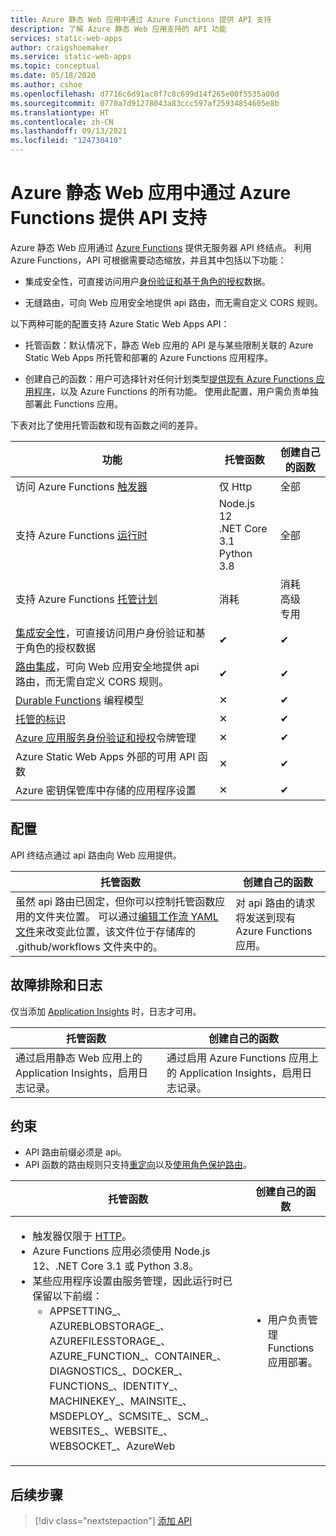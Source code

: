 ```yaml
---
title: Azure 静态 Web 应用中通过 Azure Functions 提供 API 支持
description: 了解 Azure 静态 Web 应用支持的 API 功能
services: static-web-apps
author: craigshoemaker
ms.service: static-web-apps
ms.topic: conceptual
ms.date: 05/18/2020
ms.author: cshoe
ms.openlocfilehash: d7716c6d91ac0f7c8c699d14f265e00f5535a00d
ms.sourcegitcommit: 0770a7d91278043a83ccc597af25934854605e8b
ms.translationtype: HT
ms.contentlocale: zh-CN
ms.lasthandoff: 09/13/2021
ms.locfileid: "124730410"
---
```

# <a name="api-support-in-azure-static-web-apps-with-azure-functions"></a>Azure 静态 Web 应用中通过 Azure Functions 提供 API 支持

Azure 静态 Web 应用通过 [Azure Functions](../azure-functions/functions-overview.md) 提供无服务器 API 终结点。 利用 Azure Functions，API 可根据需要动态缩放，并且其中包括以下功能：

- 集成安全性，可直接访问用户[身份验证和基于角色的授权](user-information.md)数据。

- 无缝路由，可向 Web 应用安全地提供 api 路由，而无需自定义 CORS 规则。

以下两种可能的配置支持 Azure Static Web Apps API：

- 托管函数：默认情况下，静态 Web 应用的 API 是与某些限制关联的 Azure Static Web Apps 所托管和部署的 Azure Functions 应用程序。

- 创建自己的函数：用户可选择针对任何计划类型[提供现有 Azure Functions 应用程序](functions-bring-your-own.md)，以及 Azure Functions 的所有功能。 使用此配置，用户需负责单独部署此 Functions 应用。

下表对比了使用托管函数和现有函数之间的差异。

| 功能 | 托管函数 | 创建自己的函数 |
| --- | --- | --- |
| 访问 Azure Functions [触发器](../azure-functions/functions-triggers-bindings.md#supported-bindings) | 仅 Http | 全部 |
| 支持 Azure Functions [运行时](../azure-functions/supported-languages.md#languages-by-runtime-version) | Node.js 12<br>.NET Core 3.1<br>Python 3.8 | 全部 |
| 支持 Azure Functions [托管计划](../azure-functions/functions-scale.md) | 消耗 | 消耗<br>高级<br>专用 |
| [集成安全性](user-information.md)，可直接访问用户身份验证和基于角色的授权数据 | ✔ | ✔ |
| [路由集成](./configuration.md?#routes)，可向 Web 应用安全地提供 api 路由，而无需自定义 CORS 规则。 | ✔ | ✔ |
| [Durable Functions](../azure-functions/durable/durable-functions-overview.md) 编程模型 | ✕ | ✔ |
| [托管的标识](../app-service/overview-managed-identity.md) | ✕ | ✔ |
| [Azure 应用服务身份验证和授权](../app-service/configure-authentication-provider-aad.md)令牌管理 | ✕ | ✔ |
| Azure Static Web Apps 外部的可用 API 函数 | ✕ | ✔ |
| Azure 密钥保管库中存储的应用程序设置 | ✕ | ✔ |

## <a name="configuration"></a>配置

API 终结点通过 api 路由向 Web 应用提供。

| 托管函数 | 创建自己的函数 |
| --- | --- |
| 虽然 api 路由已固定，但你可以控制托管函数应用的文件夹位置。 可以通过[编辑工作流 YAML 文件](build-configuration.md)来改变此位置，该文件位于存储库的 .github/workflows 文件夹中的。 | 对 api 路由的请求将发送到现有 Azure Functions 应用。 |

## <a name="troubleshooting-and-logs"></a>故障排除和日志

仅当添加 [Application Insights](monitor.md) 时，日志才可用。

| 托管函数 | 创建自己的函数 |
| --- | --- |
| 通过启用静态 Web 应用上的 Application Insights，启用日志记录。 | 通过启用 Azure Functions 应用上的 Application Insights，启用日志记录。 |

## <a name="constraints"></a>约束

- API 路由前缀必须是 api。
- API 函数的路由规则只支持[重定向](configuration.md#defining-routes)以及[使用角色保护路由](configuration.md#securing-routes-with-roles)。

| 托管函数 | 创建自己的函数 |
| --- | --- |
| <ul><li>触发器仅限于 [HTTP](../azure-functions/functions-bindings-http-webhook.md)。</li><li>Azure Functions 应用必须使用 Node.js 12、.NET Core 3.1 或 Python 3.8。</li><li>某些应用程序设置由服务管理，因此运行时已保留以下前缀：<ul><li>APPSETTING\_、AZUREBLOBSTORAGE\_、AZUREFILESSTORAGE\_、AZURE_FUNCTION\_、CONTAINER\_、DIAGNOSTICS\_、DOCKER\_、FUNCTIONS\_、IDENTITY\_、MACHINEKEY\_、MAINSITE\_、MSDEPLOY\_、SCMSITE\_、SCM\_、WEBSITES\_、WEBSITE\_、WEBSOCKET\_、AzureWeb</li></ul></li></ul> | <ul><li>用户负责管理 Functions 应用部署。</li></ul> |

## <a name="next-steps"></a>后续步骤

> [!div class="nextstepaction"]
> [添加 API](add-api.md)
